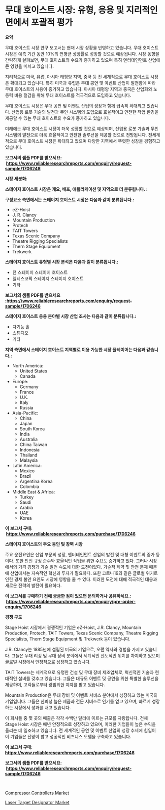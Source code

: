 <p><h1>무대 호이스트 시장: 유형, 응용 및 지리적인 면에서 포괄적 평가</h1></p><p><strong>요약</strong></p>
<p><p>무대 호이스트 시장 연구 보고서는 현재 시장 상황을 반영하고 있습니다. 무대 호이스트 시장은 예측 기간 동안 10%의 연평균 성장률로 성장할 것으로 예상됩니다. 시장 동향을 간략하게 살펴보면, 무대 호이스트의 수요가 증가하고 있으며 특히 엔터테인먼트 산업에 큰 영향을 미치고 있습니다.</p><p>지리적으로 미국, 유럽, 아시아 태평양 지역, 중국 등 전 세계적으로 무대 호이스트 시장은 확대되고 있습니다. 특히 미국과 유럽은 무대 공연 및 이벤트 산업이 발전함에 따라 무대 호이스트의 사용이 증가하고 있습니다. 아시아 태평양 지역과 중국은 산업화와 노동력 비용 절감을 위해 무대 호이스트를 적극적으로 도입하고 있습니다.</p><p>무대 호이스트 시장은 무대 공연 및 이벤트 산업의 성장과 함께 급속히 확대되고 있습니다. 산업용 로봇 기술의 발전과 무인 시스템의 도입으로 효율적이고 안전한 작업 환경을 제공할 수 있는 무대 호이스트의 수요가 증가하고 있습니다.</p><p>미래에는 무대 호이스트 시장이 더욱 성장할 것으로 예상되며, 산업용 로봇 기술과 무인 시스템의 발전으로 더욱 효율적이고 안전한 솔루션을 제공할 것으로 전망됩니다. 전세계적으로 무대 호이스트 시장은 확대되고 있으며 다양한 지역에서 뚜렷한 성장을 경험하고 있습니다.</p></p>
<p><strong>보고서의 샘플 PDF를 받으세요: &nbsp;<a href="https://www.reliableresearchreports.com/enquiry/request-sample/1706246">https://www.reliableresearchreports.com/enquiry/request-sample/1706246</a></strong></p>
<p><strong>시장 세분화:</strong></p>
<p><strong> 스테이지 호이스트 시장은 개요, 배포, 애플리케이션 및 지역으로 더 분류됩니다. :</strong></p>
<p><strong>구성요소 측면에서는 스테이지 호이스트 시장은 다음과 같이 분류됩니다.:</strong></p>
<p><ul><li>eZ-Hoist</li><li>J. R. Clancy</li><li>Mountain Production</li><li>Protech</li><li>TAIT Towers</li><li>Texas Scenic Company</li><li>Theatre Rigging Specialists</li><li>Thern Stage Equipment</li><li>Trekwerk</li></ul></p>
<p><strong> 스테이지 호이스트 유형별 시장 분석은 다음과 같이 분류됩니다.:</strong></p>
<p><ul><li>턴 스테이지 스테이지 호이스트</li><li>텔레스코픽 스테이지 스테이지 호이스트</li><li>기타</li></ul></p>
<p><strong>보고서의 샘플 PDF를 받으세요 :<a href="https://www.reliableresearchreports.com/enquiry/request-sample/1706246">https://www.reliableresearchreports.com/enquiry/request-sample/1706246</a></strong></p>
<p><strong> 스테이지 호이스트 응용 분야별 시장 산업 조사는 다음과 같이 분류됩니다.:</strong></p>
<p><ul><li>다기능 홀</li><li>스튜디오</li><li>기타</li></ul></p>
<p><strong>지역 측면에서 스테이지 호이스트 지역별로 이용 가능한 시장 플레이어는 다음과 같습니다.:</strong></p>
<p><ul>
    <li>
        North America:
        <ul>
            <li>United States</li>
            <li>Canada</li>
        </ul>
    </li>
    <li>
        Europe:
        <ul>
            <li>Germany</li>
            <li>France</li>
            <li>U.K.</li>
            <li>Italy</li>
            <li>Russia</li>
        </ul>
    </li>
    <li>
        Asia-Pacific:
        <ul>
            <li>China</li>
            <li>Japan</li>
            <li>South Korea</li>
            <li>India</li>
            <li>Australia</li>
            <li>China Taiwan</li>
            <li>Indonesia</li>
            <li>Thailand</li>
            <li>Malaysia</li>
        </ul>
    </li>
    <li>
        Latin America:
        <ul>
            <li>Mexico</li>
            <li>Brazil</li>
            <li>Argentina Korea</li>
            <li>Colombia</li>
        </ul>
    </li>
    <li>
        Middle East & Africa:
        <ul>
            <li>Turkey</li>
            <li>Saudi</li>
            <li>Arabia</li>
            <li>UAE</li>
            <li>Korea</li>
        </ul>
    </li>
    </ul></p>
<p><strong>이 보고서 구매: &nbsp;<a href="https://www.reliableresearchreports.com/purchase/1706246">https://www.reliableresearchreports.com/purchase/1706246</a></strong></p>
<p><strong>스테이지 호이스트의 주요 동인 및 장벽 시장</strong></p>
<p><p>주요 운전요인은 산업 부문의 성장, 엔터테인먼트 산업의 발전 및 대형 이벤트의 증가 등이다. 또한 안전 규정 준수와 효율적인 작업을 위한 수요도 증가하고 있다. 그러나 시장에서의 가격 경쟁과 기술 발전 속도에 대한 도전이있다. 기술적 제약 및 안전 문제 때문에 산업에서는 지속적인 혁신과 투자가 필요하다. 또한 코로나19와 같은 글로벌 위기로 인한 경제 불안 요인도 시장에 영향을 줄 수 있다. 이러한 도전에 대해 적극적인 대응과 새로운 전략의 발전이 필요하다.</p></p>
<p><strong>이 보고서를 구매하기 전에 궁금한 점이 있으면 문의하거나 공유하세요.: &nbsp;<a href="https://www.reliableresearchreports.com/enquiry/pre-order-enquiry/1706246">https://www.reliableresearchreports.com/enquiry/pre-order-enquiry/1706246</a></strong></p>
<p><strong>경쟁 구도</strong></p>
<p><p>Stage Hoist 시장에서 경쟁적인 기업은 eZ-Hoist, J.R. Clancy, Mountain Production, Protech, TAIT Towers, Texas Scenic Company, Theatre Rigging Specialists, Thern Stage Equipment 및 Trekwerk 등이 있습니다. </p><p>J.R. Clancy는 1885년에 설립된 미국의 기업으로, 오랜 역사와 경험을 가지고 있습니다. 그들은 무대 리깅 및 무대 장비 분야에서 세계적인 선도적인 위치를 차지하고 있으며 글로벌 시장에서 안정적으로 성장하고 있습니다. </p><p>TAIT Towers는 세계적으로 유명한 건설 및 무대 장비 제조업체로, 혁신적인 기술과 현대적인 설비를 갖추고 있습니다. 그들은 대규모 이벤트 및 공연을 위한 특별한 솔루션을 제공하며, 고객들로부터 광범위한 지지를 받고 있습니다. </p><p>Mountain Production은 무대 장비 및 이벤트 서비스 분야에서 성장하고 있는 미국의 기업입니다. 그들은 신뢰성 높은 제품과 전문 서비스로 인기를 얻고 있으며, 빠르게 성장하는 시장에서 성과를 내고 있습니다.</p><p>이 회사들 중 몇 곳의 매출은 각각 수백만 달러에 이르는 규모를 자랑합니다. 전체 Stage Hoist 시장은 매년 안정적으로 성장하고 있으며, 이러한 기업들이 높은 수익을 올리는 데 일조하고 있습니다. 전 세계적인 공연 및 이벤트 산업의 성장 추세에 힘입어 이 기업들은 전망이 밝고 성공적인 비즈니스 모델을 구축하고 있습니다.</p></p>
<p><strong>이 보고서 구매: &nbsp; <a href="https://www.reliableresearchreports.com/purchase/1706246">https://www.reliableresearchreports.com/purchase/1706246</a></strong></p>
<p><strong>보고서의 샘플 PDF를 받으세요: &nbsp;<a href="https://www.reliableresearchreports.com/enquiry/request-sample/1706246">https://www.reliableresearchreports.com/enquiry/request-sample/1706246</a></strong><strong></strong></p>
<p>&nbsp;</p>
<p><p><a href="https://view.publitas.com/reportprime-1/compressor-controllers-market-size-market-trends-and-growth-outlook-forecasted-for-period-from-2024-to-2031/">Compressor Controllers Market</a></p><p><a href="https://view.publitas.com/reportprime-1/global-laser-target-designator-market-size-and-market-trends-insights-and-projections-from-2024-to-2031/">Laser Target Designator Market</a></p></p>